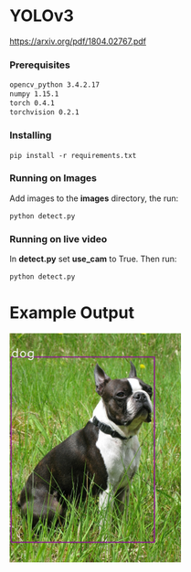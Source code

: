 # YOLOv3

https://arxiv.org/pdf/1804.02767.pdf

### Prerequisites

```
opencv_python 3.4.2.17
numpy 1.15.1
torch 0.4.1
torchvision 0.2.1
```

### Installing

```
pip install -r requirements.txt
```

### Running on Images

Add images to the **images** directory, the run:

```
python detect.py
```

### Running on live video

In **detect.py** set **use_cam** to True. Then run:

```
python detect.py
```

# Example Output

<img src="https://github.com/benjaminrwilson/yolov3/blob/master/results/Boston_Terrier_male.jpg" width="300">  
